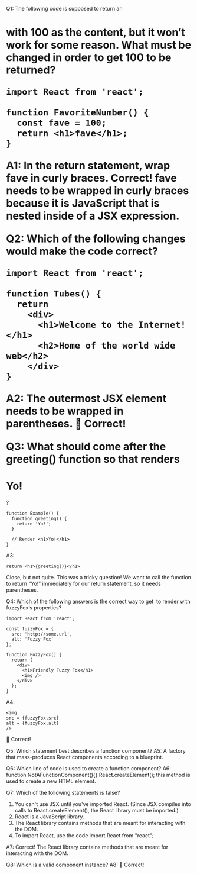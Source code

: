 Q1: The following code is supposed to return an <h1> with 100 as the content, but it won’t work for some reason. What must be changed in order to get 100 to be returned?

```
import React from 'react';

function FavoriteNumber() {
  const fave = 100;
  return <h1>fave</h1>;
}
```

A1: In the **return** statement, wrap **fave** in curly braces.
Correct! fave needs to be wrapped in curly braces because it is JavaScript that is nested inside of a JSX expression.

Q2: Which of the following changes would make the code correct?

```
import React from 'react';

function Tubes() {
  return
    <div>
      <h1>Welcome to the Internet!</h1>
      <h2>Home of the world wide web</h2>
    </div>
}
```

A2: The outermost JSX element needs to be wrapped in parentheses.
👏 Correct!

Q3: What should come after the greeting() function so that <Example /> renders <h1>Yo!</h1>?

```
function Example() {
  function greeting() {
    return 'Yo!';
  }

  // Render <h1>Yo!</h1>
}
```

A3:

```
return <h1>{greeting()}</h1>
```

Close, but not quite. This was a tricky question! We want to call the function to return “Yo!” immediately for our return statement, so it needs parentheses.

Q4: Which of the following answers is the correct way to get <img /> to render with fuzzyFox‘s properties?

```
import React from 'react';

const fuzzyFox = {
  src: 'http://some.url',
  alt: 'Fuzzy Fox'
};

function FuzzyFox() {
  return (
    <div>
      <h1>Friendly Fuzzy Fox</h1>
      <img />
    </div>
  );
}
```

A4:

```
<img
src = {fuzzyFox.src}
alt = {fuzzyFox.alt}
/>
```

👏 Correct!

Q5: Which statement best describes a function component?
A5: A factory that mass-produces React components according to a blueprint.

Q6: Which line of code is used to create a function component?
A6:
function NotAFunctionComponent(){}
React.createElement(); this method is used to create a new HTML element.

Q7: Which of the following statements is false?

1. You can't use JSX until you've imported React. (Since JSX compiles into calls to React.createElement(), the React library must be imported.)
2. React is a JavaScript library.
3. The React library contains methods that are meant for interacting with the DOM.
4. To import React, use the code import React from "react";

A7: Correct! The React library contains methods that are meant for interacting with the DOM.

Q8: Which is a valid component instance?
A8: <MyComponenet /> 👏 Correct!

